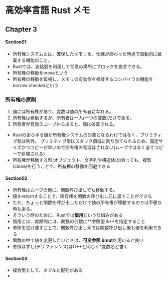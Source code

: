 # 高効率言語 Rust メモ

## Chapter 3

#### Section01

- 所有権システムとは、確保したメモリを、仕様が終わった時点で自動的に破棄する機能のこと。
-  Rustでは、波括弧を利用して任意の場所にブロックを宣言できる。
- 所有権の移動をmoveという
- 所有権の移動を監視し、メモリの有効性を検証するコンパイラの機能をborrow checkerという

### 所有権の原則

1. 値には所有権があり、変数は値の所有者になれる。
2. 所有権は移動するが、所有者は一人(一つの変数)だけである。
3. 所有者が有効スコープから出ると、値は破棄される。



- Rustのあらゆる値が所有権システムの対象となるわけではなく、プリミティブ型は例外。
  プリミティブ型はスタック領域に割り当てられるため、固定サイズかつコピーが早いので所有権の管理はされない(ムーブではなく全てコピーで処理される)
- 所有権が移動する型(オブジェクト、文字列や構造体)出会っても、複製(clone)を行うことで、所有権の移動を回避できる

#### Section02

- 所有権はムーブの他に、関数呼び出しでも移動する。
- 値をreturnすることで、所有権を関数の呼び出し元に返すことができる
- ただ、ちょっと関数を呼び出しただけで値の所有権が移動するのでは不便な時もある。
- そういう時のために、Rustでは**借用**という仕組みがある
- 借用とは、実際的には、関数の引数に**参照型 &**を指定すること
- 参照を受け渡すことで、関数呼び出し元では関数呼び出し後も値を利用できる
- 関数の中で値を変更したいときは、**可変参照 &mut**を用いると良い
- 参照はずし(デリファレンス)はC++と同じく\*変数名と書く

#### Section03

- 複合型として、タプルと配列がある
- 